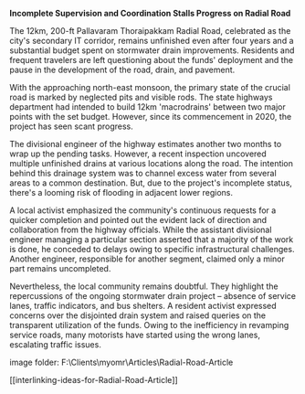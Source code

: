 **Incomplete Supervision and Coordination Stalls Progress on Radial Road**

The 12km, 200-ft Pallavaram Thoraipakkam Radial Road, celebrated as the city's secondary IT corridor, remains unfinished even after four years and a substantial budget spent on stormwater drain improvements. Residents and frequent travelers are left questioning about the funds' deployment and the pause in the development of the road, drain, and pavement.

With the approaching north-east monsoon, the primary state of the crucial road is marked by neglected pits and visible rods. The state highways department had intended to build 12km 'macrodrains' between two major points with the set budget. However, since its commencement in 2020, the project has seen scant progress.

The divisional engineer of the highway estimates another two months to wrap up the pending tasks. However, a recent inspection uncovered multiple unfinished drains at various locations along the road. The intention behind this drainage system was to channel excess water from several areas to a common destination. But, due to the project's incomplete status, there's a looming risk of flooding in adjacent lower regions.

A local activist emphasized the community's continuous requests for a quicker completion and pointed out the evident lack of direction and collaboration from the highway officials. While the assistant divisional engineer managing a particular section asserted that a majority of the work is done, he conceded to delays owing to specific infrastructural challenges. Another engineer, responsible for another segment, claimed only a minor part remains uncompleted.

Nevertheless, the local community remains doubtful. They highlight the repercussions of the ongoing stormwater drain project – absence of service lanes, traffic indicators, and bus shelters. A resident activist expressed concerns over the disjointed drain system and raised queries on the transparent utilization of the funds. Owing to the inefficiency in revamping service roads, many motorists have started using the wrong lanes, escalating traffic issues.


image folder:
F:\Clients\myomr\Articles\Radial-Road-Article


[[interlinking-ideas-for-Radial-Road-Article]]